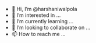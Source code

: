 - 👋 Hi, I’m @harshaniwalpola
- 👀 I’m interested in ...
- 🌱 I’m currently learning ...
- 💞️ I’m looking to collaborate on ...
- 📫 How to reach me ...

<!---
harshaniwalpola/harshaniwalpola is a ✨ special ✨ repository because its `README.md` (this file) appears on your GitHub profile.
You can click the Preview link to take a look at your changes.
--->
